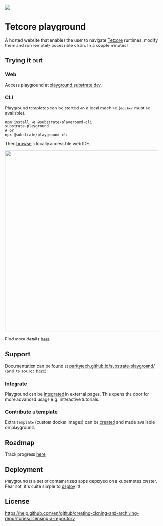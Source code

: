 ![](https://github.com/paritytech/substrate-playground/workflows/Continuous%20Testing%20Playground/badge.svg) 

# Tetcore playground

A hosted website that enables the user to navigate [Tetcore](https://github.com/tetcoin/tetcore) runtimes, modify them and run remotely accessible chain. In a couple minutes!

## Trying it out

### Web

Access playground at [playground.substrate.dev](https://playground.substrate.dev).

### CLI

Playground templates can be started on a local machine (`docker` must be available).

```shell
npm install -g @substrate/playground-cli
substrate-playground
# or
npx @substrate/playground-cli
```

Then [browse](http://localhost) a locally accessible web IDE.

<p align="center">
  <img width="600" src="https://cdn.rawgit.com/paritytech/substrate-playground/develop/cli/assets/web.svg">
</p>

Find more details [here](cli/README.md)

## Support

Documentation can be found at [paritytech.github.io/substrate-playground/](https://paritytech.github.io/substrate-playground/) (and its source [here](./docs/))

### Integrate

Playground can be [integrated](docs/INTEGRATION.md) in external pages. This opens the door for more advanced usage e.g. interactive tutorials.

### Contribute a template

Extra `template` (custom docker images) can be [created](docs/CUSTOM_TEMPLATE.md) and made available on playground.

## Roadmap

Track progress [here](https://github.com/paritytech/substrate-playground/projects/1)

## Deployment

Playground is a set of containerized apps deployed on a kubernetes cluster. Fear not, it's quite simple to [deploy](docs/DEPLOYMENT.md) it!

## License

https://help.github.com/en/github/creating-cloning-and-archiving-repositories/licensing-a-repository
